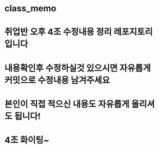 # class_memo
# 취업반 오후 4조 수정내용 정리 레포지토리입니다
# 내용확인후 수정하실것 있으시면 자유롭게 커밋으로 수정내용 남겨주세요
# 본인이 직접 적으신 내용도 자유롭게 올리셔도 됩니다!
# 4조 화이팅~
